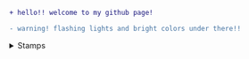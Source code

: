 ```diff
+ hello!! welcome to my github page!
```
```diff
- warning! flashing lights and bright colors under there!!
```

<details>
  <summary>Stamps</summary>

<p>
<img src="https://github.com/user-attachments/assets/019e39e6-0453-44d4-984f-67fb238f5106" alt="Description" width="100"/>
<img src="https://github.com/user-attachments/assets/d0931459-9be3-4fd1-a73a-620a6106000a" alt="description" width="100"/>
<img src="https://github.com/user-attachments/assets/59fd4623-ba75-42a7-9158-ea97adb2d61d"alt="description" width="100"/>
<img src="https://github.com/user-attachments/assets/39ea24ee-c5c9-48b7-a53d-2e1e6c77b8b9" alt="Description" width="100"/>
<img src="https://github.com/user-attachments/assets/9ae2614b-91e4-4475-ae19-58e05bc0955f" alt="Description" width="100"/>
<img src="https://github.com/user-attachments/assets/7911ebd5-142e-42ad-b430-c35b23889ca2" alt="Description" width="100"/>
<img src="https://github.com/user-attachments/assets/d7ead96a-8ec4-4e19-a199-237be83cbd1c" alt="Description" width="100"/>
<img src="https://github.com/user-attachments/assets/ace89c81-f8b4-4960-bfeb-e5c82ba61ed5" alt="Description" width="100"/>
<img src="https://github.com/user-attachments/assets/6a62fcd3-1071-400e-9aa2-1665b02284c2" alt="Description" width="100"/>
<img src="https://github.com/user-attachments/assets/467c2a9f-b51c-4ad2-ac24-2b4a52f9345b" alt="Description" width="100"/>
<img src="https://github.com/user-attachments/assets/1f67c722-b44c-4df8-9d6e-989f32e25616" alt="Description" width="100"/>
<img src="https://github.com/user-attachments/assets/cc1a1077-5719-4d49-8fcc-0ec5f461dc3c" alt="Description" width="100"/>
<img src="https://github.com/user-attachments/assets/87c7f2f7-0431-4a60-9d50-bb55ad820e22" alt="Description" width="100"/>
<img src="https://github.com/user-attachments/assets/71527ab9-0571-48a1-bee5-45d81a49da76" alt="Description" width="100"/>
<img src="https://github.com/user-attachments/assets/a14b860a-ac8c-484e-ae24-6b03f3b32aab" alt="Description" width="100"/>
<img src="https://github.com/user-attachments/assets/8e922b7f-f1a1-4fb6-81f0-e388420c95d3" alt="Description" width="100"/>
<img src="https://github.com/user-attachments/assets/4a18a259-dc44-451b-9eca-3bbbc84552f4" alt="Description" width="100"/>
<img src="https://github.com/user-attachments/assets/9ed1ec12-fbce-47d5-be9e-61950497b907" alt="Description" width="100"/>
<img src="https://github.com/user-attachments/assets/cde3ab5b-1839-472c-94c7-a07fd7b389aa" alt="Description" width="100"/>
<img src="https://github.com/user-attachments/assets/d74e5151-ebff-4d57-8dd9-2d000809def7" alt="Description" width="100"/>
<img src="https://github.com/user-attachments/assets/0af9032f-48dd-48bc-b896-402d3ba32b25" alt="Description" width="100"/>
<img src="https://github.com/user-attachments/assets/c16f008a-f447-4646-b499-ea65ea787f7f" alt="Description" width="100"/>
<img src="https://github.com/user-attachments/assets/8a124906-fa11-4eb7-9934-aef0d1703f49" alt="Description" width="100"/>
<img src="https://github.com/user-attachments/assets/0e385cbe-1f17-45a1-bc82-93b2135339d8" alt="Description" width="100"/>
<img src="https://github.com/user-attachments/assets/22168bba-889b-44cb-9a12-8fb813898666" alt="Description" width="100"/>
<img src="https://github.com/user-attachments/assets/14b15651-233b-4351-81d0-91054983da29" alt="Description" width="100"/>
<img src="https://github.com/user-attachments/assets/e1c7ed9e-173e-411e-86eb-eb8aa3cd76cc" alt="Description" width="100"/>
<img src="https://github.com/user-attachments/assets/8603cfe7-fcba-4925-a0d7-79608875d1e4" alt="Description" width="100"/>
<img src="https://github.com/user-attachments/assets/b2293c36-f5e2-43f5-8d33-6d7b1f0038bc" alt="Description" width="100"/>
<img src="https://github.com/user-attachments/assets/a8fa1c62-961b-4065-bcb7-58e213fb934f" alt="Description" width="100"/>
<img src="https://github.com/user-attachments/assets/9c2a018f-20ae-4fe8-a9c0-d05ae2557cf3" alt="Description" width="100"/>
<img src="https://github.com/user-attachments/assets/ee54c31d-f792-45f9-acc3-845537111648" alt="Description" width="100"/>
<img src="https://github.com/user-attachments/assets/dc21cbe1-49d6-42d9-9206-4d4aa74c9fb6" alt="Description" width="100"/>
<img src="https://github.com/user-attachments/assets/f6784999-1d4d-45df-95aa-a3c3f9fbe599" alt="Description" width="100"/>
<img src="https://github.com/user-attachments/assets/c3a3e0ed-8bfe-49bd-8134-2f0d18949890" alt="Description" width="100"/>
<img src="https://github.com/user-attachments/assets/c17429ca-c6d5-4a58-9aaf-cd44931232f2" alt="Description" width="100"/>
<img src="https://github.com/user-attachments/assets/bab3c936-c161-4bd2-8638-fa738413e515" alt="Description" width="100"/>
<img src="https://github.com/user-attachments/assets/6aa3b5ee-e2fa-4433-a973-beac1a01e8a4" alt="Description" width="100"/>
<img src="https://github.com/user-attachments/assets/71dead85-49dc-4513-9a7f-d5c5dd90fed5" alt="Description" width="100"/>
<img src="https://github.com/user-attachments/assets/1f9f3448-acbd-44df-adb8-4377e7d8a4d9" alt="Description" width="100"/>



</p>

</details>
